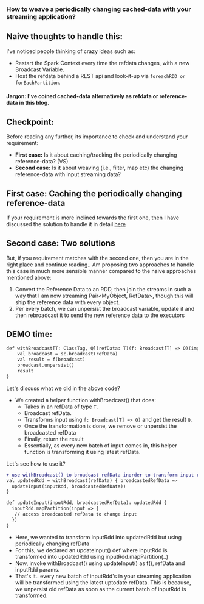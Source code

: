 

### How to weave a periodically changing cached-data with your streaming application?

## Naive thoughts to handle this:
I've noticed people thinking of crazy ideas such as:
- Restart the Spark Context every time the refdata changes, with a new Broadcast Variable.
- Host the refdata behind a REST api and look-it-up via `foreachRDD or forEachPartition`.

#### Jargon: I've coined cached-data alternatively as refdata or reference-data in this blog.

## Checkpoint:
Before reading any further, its importance to check and understand your requirement:
- **First case:** Is it about caching/tracking the periodically changing reference-data? (VS)
- **Second case:** Is it about weaving (i.e., filter, map etc) the changing reference-data with input streaming data?

## First case: Caching the periodically changing reference-data
If your requirement is more inclined towards the first one, then I have discussed the solution to handle it in detail [here](https://spoddutur.github.io/spark-notes/rebroadcast_a_broadcast_variable)

## Second case: Two solutions
But, if you requirement matches with the second one, then you are in the right place and continue reading..
Am proposing two approaches to handle this case in much more sensible manner compared to the naive approaches mentioned above:
1. Convert the Reference Data to an RDD, then join the streams in such a way that I am now streaming Pair<MyObject, RefData>, though this will ship the reference data with every object.
2. Per every batch, we can unpersist the broadcast variable, update it and then rebroadcast it to send the new reference data to the executors

## DEMO time:

```diff
def withBroadcast[T: ClassTag, Q](refData: T)(f: Broadcast[T] => Q)(implicit sc: SparkContext): Q = {
    val broadcast = sc.broadcast(refData)
    val result = f(broadcast)
    broadcast.unpersist()
    result
}
```
Let's discuss what we did in the above code?
- We created a helper function withBroadcast() that does:
  - Takes in an refData of type `T`.
  - Broadcast refData.
  - Transforms input using `f: Broadcast[T] => Q)` and get the result `Q`.
  - Once the transformation is done, we remove or unpersist the broadcasted refData
  - Finally, return the result
  - Essentially, as every new batch of input comes in, this helper function is transforming it using latest refData.
  
Let's see how to use it?
```diff
+ use withBroadcast() to broadcast refData inorder to transform input rdd
val updatedRdd = withBroadcast(refData) { broadcastedRefData =>
  updateInput(inputRdd, broadcastedRefData))
}

def updateInput(inputRdd, broadcastedRefData): updatedRdd {
  inputRdd.mapPartition(input => {
   // access broadcasted refData to change input
  })
}
```
- Here, we wanted to transform inputRdd into updatedRdd but using periodically changing refData
- For this, we declared an updateInput() def where inputRdd is transformed into updatedRdd using inputRdd.mapPartition(..)
- Now, invoke withBroadcast() using updateInput() as f(), refData and inputRdd params.
- That's it.. every new batch of inputRdd's in your streaming application will be transformed using the latest uptodate refData. This is because, we unpersist old refData as soon as the current batch of inputRdd is transformed.

